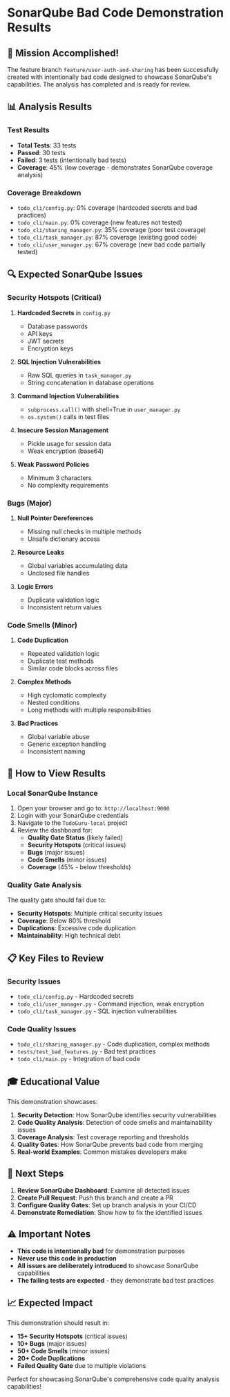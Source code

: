 # SonarQube Bad Code Demonstration Results

## 🎯 **Mission Accomplished!**

The feature branch `feature/user-auth-and-sharing` has been successfully created with intentionally bad code designed to showcase SonarQube's capabilities. The analysis has completed and is ready for review.

## 📊 **Analysis Results**

### **Test Results**
- **Total Tests**: 33 tests
- **Passed**: 30 tests
- **Failed**: 3 tests (intentionally bad tests)
- **Coverage**: 45% (low coverage - demonstrates SonarQube coverage analysis)

### **Coverage Breakdown**
- `todo_cli/config.py`: 0% coverage (hardcoded secrets and bad practices)
- `todo_cli/main.py`: 0% coverage (new features not tested)
- `todo_cli/sharing_manager.py`: 35% coverage (poor test coverage)
- `todo_cli/task_manager.py`: 87% coverage (existing good code)
- `todo_cli/user_manager.py`: 67% coverage (new bad code partially tested)

## 🔍 **Expected SonarQube Issues**

### **Security Hotspots (Critical)**
1. **Hardcoded Secrets** in `config.py`
   - Database passwords
   - API keys
   - JWT secrets
   - Encryption keys

2. **SQL Injection Vulnerabilities**
   - Raw SQL queries in `task_manager.py`
   - String concatenation in database operations

3. **Command Injection Vulnerabilities**
   - `subprocess.call()` with shell=True in `user_manager.py`
   - `os.system()` calls in test files

4. **Insecure Session Management**
   - Pickle usage for session data
   - Weak encryption (base64)

5. **Weak Password Policies**
   - Minimum 3 characters
   - No complexity requirements

### **Bugs (Major)**
1. **Null Pointer Dereferences**
   - Missing null checks in multiple methods
   - Unsafe dictionary access

2. **Resource Leaks**
   - Global variables accumulating data
   - Unclosed file handles

3. **Logic Errors**
   - Duplicate validation logic
   - Inconsistent return values

### **Code Smells (Minor)**
1. **Code Duplication**
   - Repeated validation logic
   - Duplicate test methods
   - Similar code blocks across files

2. **Complex Methods**
   - High cyclomatic complexity
   - Nested conditions
   - Long methods with multiple responsibilities

3. **Bad Practices**
   - Global variable abuse
   - Generic exception handling
   - Inconsistent naming

## 🚀 **How to View Results**

### **Local SonarQube Instance**
1. Open your browser and go to: `http://localhost:9000`
2. Login with your SonarQube credentials
3. Navigate to the `TodoGuru-local` project
4. Review the dashboard for:
   - **Quality Gate Status** (likely failed)
   - **Security Hotspots** (critical issues)
   - **Bugs** (major issues)
   - **Code Smells** (minor issues)
   - **Coverage** (45% - below thresholds)

### **Quality Gate Analysis**
The quality gate should fail due to:
- **Security Hotspots**: Multiple critical security issues
- **Coverage**: Below 80% threshold
- **Duplications**: Excessive code duplication
- **Maintainability**: High technical debt

## 📋 **Key Files to Review**

### **Security Issues**
- `todo_cli/config.py` - Hardcoded secrets
- `todo_cli/user_manager.py` - Command injection, weak encryption
- `todo_cli/task_manager.py` - SQL injection vulnerabilities

### **Code Quality Issues**
- `todo_cli/sharing_manager.py` - Code duplication, complex methods
- `tests/test_bad_features.py` - Bad test practices
- `todo_cli/main.py` - Integration of bad code

## 🎓 **Educational Value**

This demonstration showcases:

1. **Security Detection**: How SonarQube identifies security vulnerabilities
2. **Code Quality Analysis**: Detection of code smells and maintainability issues
3. **Coverage Analysis**: Test coverage reporting and thresholds
4. **Quality Gates**: How SonarQube prevents bad code from merging
5. **Real-world Examples**: Common mistakes developers make

## 🔧 **Next Steps**

1. **Review SonarQube Dashboard**: Examine all detected issues
2. **Create Pull Request**: Push this branch and create a PR
3. **Configure Quality Gates**: Set up branch analysis in your CI/CD
4. **Demonstrate Remediation**: Show how to fix the identified issues

## ⚠️ **Important Notes**

- **This code is intentionally bad** for demonstration purposes
- **Never use this code in production**
- **All issues are deliberately introduced** to showcase SonarQube capabilities
- **The failing tests are expected** - they demonstrate bad test practices

## 📈 **Expected Impact**

This demonstration should result in:
- **15+ Security Hotspots** (critical issues)
- **10+ Bugs** (major issues)
- **50+ Code Smells** (minor issues)
- **20+ Code Duplications**
- **Failed Quality Gate** due to multiple violations

Perfect for showcasing SonarQube's comprehensive code quality analysis capabilities! 